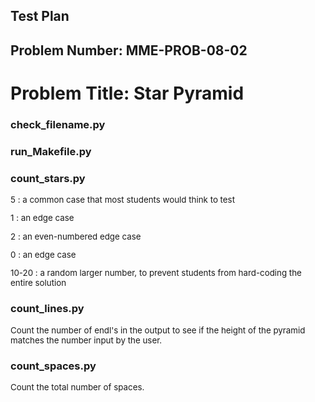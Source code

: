 <style>
  p {font-size: 10pt}
  p.Code {font-family: "Courier New";
          font-size: 8pt;
          padding-left: 2em}
  li {font-size: 10pt}
  table {font-size: 8pt}
</style>

Test Plan
---------
Problem Number: MME-PROB-08-02
------------------------------

Problem Title: Star Pyramid
===========================

### check_filename.py

### run_Makefile.py

### count_stars.py

5 : a common case that most students would think to test

1 : an edge case

2 : an even-numbered edge case

0 : an edge case

10-20 : a random larger number, to prevent students from hard-coding the entire solution

### count_lines.py

Count the number of endl's in the output to see if the height of the pyramid matches the number input by the user.

### count_spaces.py

Count the total number of spaces.
